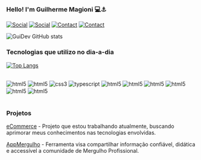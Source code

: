 

### Hello! I'm Guilherme Magioni 💻⚓

[![Social](https://img.shields.io/badge/LinkedIn-0077B5?style=for-the-badge&logo=linkedin&logoColor=white)](https://www.linkedin.com/in/guimagionidev/)
[![Social](https://img.shields.io/badge/GitLab-330F63?style=for-the-badge&logo=gitlab&logoColor=white)](https://gitlab.com/GuilhermeMDev)
[![Contact](https://img.shields.io/badge/Telegram-2CA5E0?style=for-the-badge&logo=telegram&logoColor=white)](https://t.me/guimagioni)
[![Contact](https://img.shields.io/badge/Discord-7289DA?style=for-the-badge&logo=discord&logoColor=white)]()

![GuiDev GitHub stats](https://github-readme-stats.vercel.app/api?username=GuilhermeMDev&show_icons=true&theme=darcula)

### Tecnologias que utilizo no dia-a-dia

[![Top Langs](https://github-readme-stats.vercel.app/api/top-langs/?username=guilhermemdev&layout=compact)]()


<div style="display: inline_block"><br/>
    <img align="center" alt="html5" src="https://img.shields.io/badge/Linux-FCC624?style=for-the-badge&logo=linux&logoColor=black" />
    <img align="center" alt="html5" src="https://img.shields.io/badge/HTML5-E34F26?style=for-the-badge&logo=html5&logoColor=white" />
    <img align="center" alt="css3" src="https://img.shields.io/badge/CSS3-1572B6?style=for-the-badge&logo=css3&logoColor=white" />
    <img align="center" alt="typescript" src="https://img.shields.io/badge/TypeScript-007ACC?style=for-the-badge&logo=typescript&logoColor=white" />
    <img align="center" alt="html5" src="https://img.shields.io/badge/Tailwind_CSS-38B2AC?style=for-the-badge&logo=tailwind-css&logoColor=white" />
    <img align="center" alt="html5" src="https://img.shields.io/badge/Vue.js-35495E?style=for-the-badge&logo=vue.js&logoColor=4FC08D" />
    <img align="center" alt="html5" src="https://img.shields.io/badge/PHP-777BB4?style=for-the-badge&logo=php&logoColor=white" />
    <img align="center" alt="html5" src="https://img.shields.io/badge/Laravel-FF2D20?style=for-the-badge&logo=laravel&logoColor=white" />
    <img align="center" alt="html5" src="https://img.shields.io/badge/MySQL-00000F?style=for-the-badge&logo=mysql&logoColor=white" />
    <img align="center" alt="html5" src="https://img.shields.io/badge/docker-%230db7ed.svg?style=for-the-badge&logo=docker&logoColor=white" />

</div><br>

### Projetos 

[eCommerce](https://ecommerce.devi.tools) - Projeto que estou trabalhando atualmente, buscando aprimorar meus conhecimentos nas tecnologias envolvidas.<br>

[AppMergulho](https://appmergulho.vercel.app) - Ferramenta visa compartilhar informação confiável, didática e accessível a comunidade de Mergulho Profissional.
